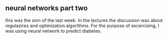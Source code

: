 ## neural networks part two

this was the sion of the last week. In the lectures the discussion was about regulazires and optimization algorithms. For the purpose of excercising, I was using neural network to predict diabetes.
